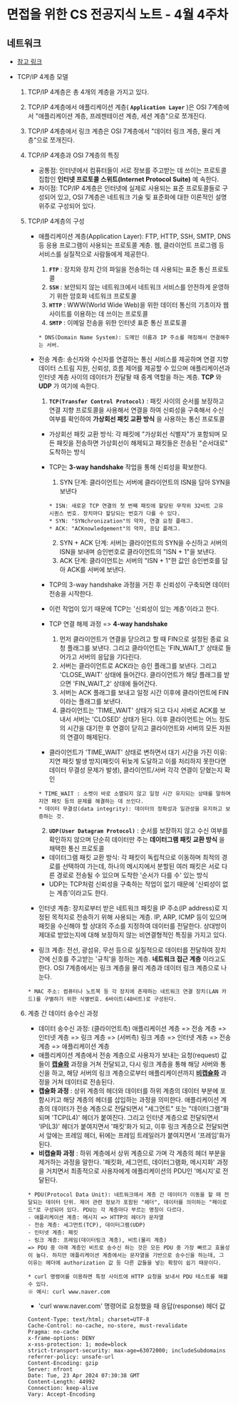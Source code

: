 # 면접을 위한 CS 전공지식 노트 - 4월 4주차

## 네트워크 

* [참고 링크](https://inpa.tistory.com/entry/WEB-%F0%9F%8C%90-TCP-IP-%EC%A0%95%EB%A6%AC-%F0%9F%91%AB%F0%9F%8F%BD-TCP-IP-4%EA%B3%84%EC%B8%B5#tcp_/_ip_%EA%B0%9C%EB%85%90_%EC%A0%95%EB%A6%AC_%EC%84%A0%EC%88%98_%EC%A7%80%EC%8B%9D)

- TCP/IP 4계층 모델
    1. TCP/IP 4계층은 총 4개의 계층을 가지고 있다.
    2. TCP/IP 4계층에서 애플리케이션 계층( **`Application Layer`** )은 OSI 7계층에서 "애플리케이션 계층, 프레젠테이션 계층, 세션 계층"으로 쪼개진다.
    3. TCP/IP 4계층에서 링크 계층은 OSI 7계층에서 "데이터 링크 계층, 물리 계층"으로 쪼개진다.
    4. TCP/IP 4계층과 OSI 7계층의 특징
        - 공통점: 인터넷에서 컴퓨터들이 서로 정보를 주고받는 데 쓰이는 프로토콜 집합인 **인터넷 프로토콜 스위트(Internet Protocol Suite)** 예 속한다.
        - 차이점: TCP/IP 4계층은 인터넷에 실제로 사용되는 표준 프로토콜들로 구성되어 있고, OSI 7계층은 네트워크 기술 및 표준화에 대한 이론적인 설명 위주로 구성되어 있다.

    5. TCP/IP 4계층의 구성
        - 애플리케이션 계층(Application Layer): FTP, HTTP, SSH, SMTP, DNS 등 응용 프로그램이 사용되는 프로토콜 계층. 웹, 클라이언트 프로그램 등 서비스를 실질적으로 사람들에게 제공한다.
            1) **`FTP`** : 장치와 장치 간의 파일을 전송하는 데 사용되는 표준 통신 프로토콜
            2) **`SSH`** : 보안되지 않는 네트워크에서 네트워크 서비스를 안전하게 운영하기 위한 암호화 네트워크 프로토콜
            3) **`HTTP`** : WWW(World Wide Web)을 위한 데이터 통신의 기초이자 웹 사이트를 이용하는 데 쓰이는 프로토콜
            4) **`SMTP`** : 이메일 전송을 위한 인터넷 표준 통신 프로토콜
            ```plaintext
            * DNS(Domain Name System): 도메인 이름과 IP 주소를 매칭해서 연결해주는 서버.
            ```

        - 전송 계층: 송신자와 수신자를 연결하는 통신 서비스를 제공하며 연결 지향 데이터 스트림 지원, 신뢰성, 흐름 제어를 제공할 수 있으며 애플리케이션과 인터넷 계층 사이의 데이터가 전달돨 때 중계 역할을 하는 계층. **TCP** 와 **UDP** 가 여기에 속한다.
            1) **`TCP(Transfer Control Protocol)`** : 패킷 사이의 순서를 보장하고 연결 지향 프로토콜을 사용해서 연결을 하여 신뢰성을 구축해서 수신 여부를 확인하여 **가상회선 패킷 교환 방식** 을 사용하는 통신 프로토콜
            - 가상회선 패킷 교환 방식: 각 패킷에 "가상회선 식별자"가 포함되며 모든 패킷을 전송하면 가상회선이 해제되고 패킷들은 전송된 "순서대로" 도착하는 방식
            - TCP는 **3-way handshake** 작업을 통해 신뢰성을 확보한다.
                1) SYN 단계: 클라이언트는 서버에 클라이언트의 ISN을 담아 SYN을 보낸다
                ```plaintext
                * ISN: 새로운 TCP 연결의 첫 번째 패킷에 할당된 무작위 32비트 고유 시퀀스 번호. 장치마다 할당되는 번호가 다를 수 있다.
                * SYN: "SYNchronization"의 약자, 연결 요청 플래그.
                * ACK: "ACKnowledgement"의 약자, 응답 플래그.
                ```

                2) SYN + ACK 단계: 서버는 클라이언트의 SYN을 수신하고 서버의 ISN을 보내며 승인번호로 클라이언트의 "ISN + 1"을 보낸다.
                3) ACK 단계: 클라이언트는 서버의 "ISN + 1"한 값인 승인번호를 담아 ACK를 서버에 보낸다.
            - TCP의 3-way handshake 과정을 거친 후 신뢰성이 구축되면 데이터 전송을 시작한다.
            - 이런 작업이 있기 때문에 TCP는 '신뢰성이 있는 계층'이라고 한다.
            - TCP 연결 해제 과정 => **4-way handshake**
                1) 먼저 클라이언트가 연결을 닫으려고 할 때 FIN으로 설정된 종료 요청 플래그를 보낸다. 그리고 클라이언트는 'FIN_WAIT_1' 상태로 들어가고 서버의 응답을 기다린다.
                2) 서버는 클라이언트로 ACK라는 승인 플래그를 보낸다. 그리고 'CLOSE_WAIT' 상태에 들어간다. 클라이언트가 해당 플래그를 받으면 'FIN_WAIT_2' 상태에 들어간다.
                3) 서버는 ACK 플래그를 보내고 일정 시간 이후에 클라이언트에 FIN이라는 플래그를 보낸다.
                4) 클라이언트는 'TIME_WAIT' 상태가 되고 다시 서버로 ACK를 보내서 서버는 'CLOSED' 상태가 된다. 이후 클라이언트는 어느 정도의 시간을 대기한 후 연결이 닫히고 클라이언트와 서버의 모든 자원의 연결이 해제된다.
            - 클라이언트가 'TIME_WAIT' 상태로 변하면서 대기 시간을 가진 이유: 지연 패킷 발생 방지(패킷이 뒤늦게 도달하고 이를 처리하지 못한다면 데이터 무결성 문제가 발생), 클라이언트/서버 각각 연결이 닫혔는지 확인
            ```plaintext
            * TIME_WAIT : 소켓이 바로 소멸되지 않고 일정 시간 유지되는 상태를 말하며 지연 패킷 등의 문제를 해결하는 데 쓰인다.
            * 데이터 무결성(data integrity): 데이터의 정확성과 일관성을 유지하고 보증하는 것.
            ```

            2) **`UDP(User Datagram Protocol)`** : 순서를 보장하지 않고 수신 여부를 확인하지 않으며 단순히 데이터만 주는 **데이터그램 패킷 교환 방식** 을 채택한 통신 프로토콜
            - 데이터그램 패킷 교환 방식: 각 패킷이 독립적으로 이동하며 최적의 경로를 선택하여 가는데, 하나의 메시지에서 분할된 여러 패킷은 서로 다른 경로로 전송될 수 있으며 도착한 '순서가 다를 수' 있는 방식
            - UDP는 TCP처럼 신뢰성을 구축하는 작업이 없기 때문에 '신뢰성이 없는 계층'이라고도 한다.
        
        - 인터넷 계층: 장치로부터 받은 네트워크 패킷을 IP 주소(IP address)로 지정된 목적지로 전송하기 위해 사용되는 계층. IP, ARP, ICMP 등이 있으며 패킷을 수신해야 할 상대의 주소를 지정하여 데이터를 전달한다. 상대방이 제대로 받았는지에 대해 보장하지 않는 비연결형적인 특징을 가지고 있다.

        - 링크 계층: 전선, 광섬유, 무선 등으로 실질적으로 데이터를 전달하여 장치 간에 신호를 주고받는 '규칙'을 정하는 계층. **네트워크 접근 계층** 이라고도 한다. OSI 7계층에서는 링크 계층을 물리 계층과 데이터 링크 계층으로 나눈다.
        ```plaintext
        * MAC 주소: 컴퓨터나 노트북 등 각 장치에 존재하는 네트워크 연결 장치(LAN 카드)를 구별하기 위한 식별번호. 6바이트(48비트)로 구성된다.
        ```

    6. 계층 간 데이터 송수신 과정
        - 데이터 송수신 과정: (클라이언트측) 애플리케이션 계층 => 전송 계층 => 인터넷 계층 => 링크 계층 => (서버측) 링크 계층 => 인터넷 계층 => 전송 계층 => 애플리케이션 계층
        - 애플리케이션 계층에서 전송 계층으로 사용자가 보내는 요청(request) 값들이 **<ins>캡슐화</ins>** 과정을 거쳐 전달되고, 다시 링크 계층을 통해 해당 서버와 통신을 하고, 해당 서버의 링크 계층으로부터 애플리케이션까지 **<ins>비캡슐화</ins>** 과정을 거쳐 데이터로 전송된다. 
        - **캡슐화 과정** : 상위 계층의 헤더와 데이터를 하위 계층의 데이터 부분에 포함시키고 해당 계층의 헤더를 삽입하는 과정을 의미한다. 애플리케이션 계층의 데이터가 전송 계층으로 전달되면서 "세그먼트" 또는 "데이터그램"화 되며 'TCP(L4)' 헤더가 붙여진다. 그리고 인터넷 계층으로 전달되면서 'IP(L3)' 헤더가 붙여지면서 '패킷'화가 되고, 이후 링크 계층으로 전달되면서 앞에는 프레임 헤더, 뒤에는 프레임 트레일러가 붙여지면서 '프레임'화가 된다.
        - **비캡슐화 과정** : 하위 계층에서 상위 계층으로 가며 각 계층의 헤더 부분을 제거하는 과정을 말한다. '패킷화, 세그먼트, 데이터그램화, 메시지화' 과정을 거치면서 최종적으로 사용자에게 애플리케이션의 PDU인 '메시지'로 전달된다.
        ```plaintext
        * PDU(Protocol Data Unit): 네트워크에서 계층 간 데이터가 이동을 할 때 전달되는 데이터 단위. 제어 관련 정보가 포함된 "헤더", 데이터를 의미하는 "페이로드"로 구성되어 있다. PDU는 각 계층마다 부르는 명칭이 다르다.
        - 애플리케이션 계층: 메시지 => HTTP의 헤더가 문자열
        - 전송 계층: 세그먼트(TCP), 데이터그램(UDP)
        - 인터넷 계층: 패킷
        - 링크 계층: 프레임(데이터링크 계층), 비트(물리 계층)
        => PDU 중 아래 계층인 비트로 송수신 하는 것은 모든 PDU 중 가장 빠르고 효율성이 높다. 하지만 애플리케이션 계층에서는 문자열을 기반으로 송수신을 하는데, 그 이유는 헤더에 authorization 값 등 다른 값들을 넣는 확장이 쉽기 때문이다. 

        * curl 명령어를 이용하면 특정 사이트에 HTTP 요청을 보내서 PDU 테스트를 해볼 수 있다.
        ※ 예시: curl www.naver.com
        ```

        - 'curl www<hi>.naver.com' 명령어로 요청했을 때 응답(response) 헤더 값
        ```curl
        Content-Type: text/html; charset=UTF-8
        Cache-Control: no-cache, no-store, must-revalidate
        Pragma: no-cache
        x-frame-options: DENY
        x-xss-protection: 1; mode=block
        strict-transport-security: max-age=63072000; includeSubdomains
        referrer-policy: unsafe-url
        Content-Encoding: gzip
        Server: nfront
        Date: Tue, 23 Apr 2024 07:30:38 GMT
        Content-Length: 44992
        Connection: keep-alive
        Vary: Accept-Encoding
        ```